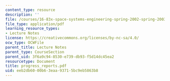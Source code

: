 ```yaml
---
content_type: resource
description: ''
file: /courses/16-83x-space-systems-engineering-spring-2002-spring-2003/eeb2db6000b63eaa93715bc9eb5863b8_progress_reports.pdf
file_type: application/pdf
learning_resource_types:
- Lecture Notes
license: https://creativecommons.org/licenses/by-nc-sa/4.0/
ocw_type: OCWFile
parent_title: Lecture Notes
parent_type: CourseSection
parent_uid: 3f6a9c94-8530-e739-db93-f5d14dc45ea2
resourcetype: Document
title: progress_reports.pdf
uid: eeb2db60-00b6-3eaa-9371-5bc9eb5863b8
---
```

